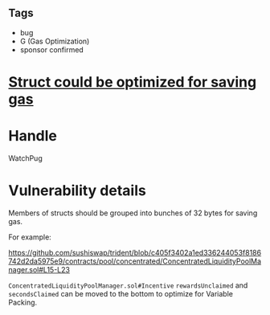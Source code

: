## Tags

- bug
- G (Gas Optimization)
- sponsor confirmed

# [Struct could be optimized for saving gas](https://github.com/code-423n4/2021-09-sushitrident-2-findings/issues/57) 

# Handle

WatchPug


# Vulnerability details

Members of structs should be grouped into bunches of 32 bytes for saving gas.

For example:

https://github.com/sushiswap/trident/blob/c405f3402a1ed336244053f8186742d2da5975e9/contracts/pool/concentrated/ConcentratedLiquidityPoolManager.sol#L15-L23

`ConcentratedLiquidityPoolManager.sol#Incentive` `rewardsUnclaimed` and `secondsClaimed` can be moved to the bottom to optimize for Variable Packing.

